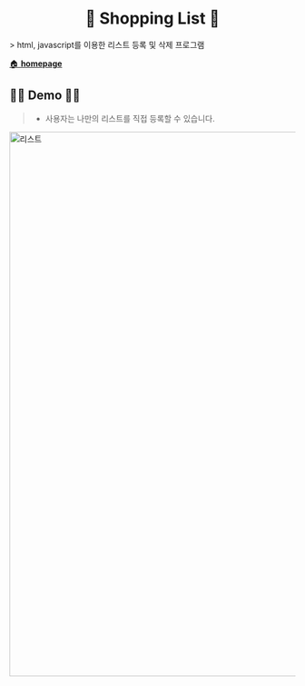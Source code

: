 <h1 align="center">🙌 Shopping List 🙌</h1>
> html, javascript를 이용한 리스트 등록 및 삭제 프로그램 <br /> 

[🏠 <b>homepage</b>](https://github.com/Jang-Ahyoung)

## 🦸‍♂️ Demo 🦸‍♀️
> - 사용자는 나만의 리스트를 직접 등록할 수 있습니다.


<img width="960" alt="리스트" src="https://user-images.githubusercontent.com/71692593/103169671-39a49300-4881-11eb-9f71-84c96455c27e.PNG">
